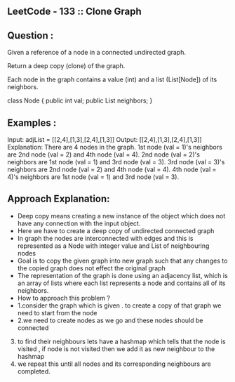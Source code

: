 LeetCode - 133 :: Clone Graph 
-----------------------------
Question :
------------
Given a reference of a node in a connected undirected graph.

Return a deep copy (clone) of the graph.

Each node in the graph contains a value (int) and a list (List[Node]) of its neighbors.

class Node {
public int val;
public List<Node> neighbors;
}

Examples :
-----------
Input: adjList = [[2,4],[1,3],[2,4],[1,3]]
Output: [[2,4],[1,3],[2,4],[1,3]]
Explanation: There are 4 nodes in the graph.
1st node (val = 1)'s neighbors are 2nd node (val = 2) and 4th node (val = 4).
2nd node (val = 2)'s neighbors are 1st node (val = 1) and 3rd node (val = 3).
3rd node (val = 3)'s neighbors are 2nd node (val = 2) and 4th node (val = 4).
4th node (val = 4)'s neighbors are 1st node (val = 1) and 3rd node (val = 3).

Approach Explanation:
-------------------------
* Deep copy means creating a new instance of the object which does not have any connection with the input object.
* Here we have to create a deep copy of undirected connected graph
* In graph the nodes are interconnected with edges and this is represented as a Node with integer value and List of neighbouring nodes
* Goal is to copy the given graph into new graph such that any changes to the copied graph does not effect the original graph
* The representation of the graph is done using an adjacency list, which is an array of lists where each list represents a node and contains all of its neighbors.
* How to approach this problem ?
* 1.consider the graph which is given . to create a copy of that graph we need to start from the node
* 2.we need to create nodes as we go and these nodes should be connected
3. to find their neighbours lets have a hashmap which tells that the node is visited , if node is not visited then we add it as new neighbour to the hashmap
4. we repeat this until all nodes and its corresponding neighbours are completed.
